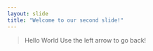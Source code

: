 ```yaml
---
layout: slide
title: "Welcome to our second slide!"
---
```

> Hello World
Use the left arrow to go back!
